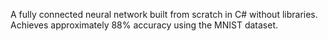 A fully connected neural network built from scratch in C# without libraries. Achieves approximately 88% accuracy using the MNIST dataset. 
 
 
